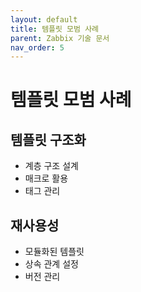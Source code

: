 ```yaml
---
layout: default
title: 템플릿 모범 사례
parent: Zabbix 기술 문서
nav_order: 5
---
```


# 템플릿 모범 사례

## 템플릿 구조화
- 계층 구조 설계
- 매크로 활용
- 태그 관리

## 재사용성
- 모듈화된 템플릿
- 상속 관계 설정
- 버전 관리